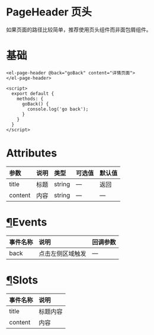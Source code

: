 # PageHeader 页头

如果页面的路径比较简单，推荐使用页头组件而非面包屑组件。



# 基础

```vue
<el-page-header @back="goBack" content="详情页面">
</el-page-header>

<script>
  export default {
    methods: {
      goBack() {
        console.log('go back');
      }
    }
  }
</script>
```

# Attributes

| 参数    | 说明 | 类型   | 可选值 | 默认值 |
| :------ | :--- | :----- | :----- | :----- |
| title   | 标题 | string | —      | 返回   |
| content | 内容 | string | —      | —      |

# [¶](https://element.eleme.cn/#/zh-CN/component/page-header#events)Events

| 事件名称 | 说明             | 回调参数 |
| :------- | :--------------- | :------- |
| back     | 点击左侧区域触发 | —        |

# [¶](https://element.eleme.cn/#/zh-CN/component/page-header#slots)Slots

| 事件名称 | 说明     |
| :------- | :------- |
| title    | 标题内容 |
| content  | 内容     |

